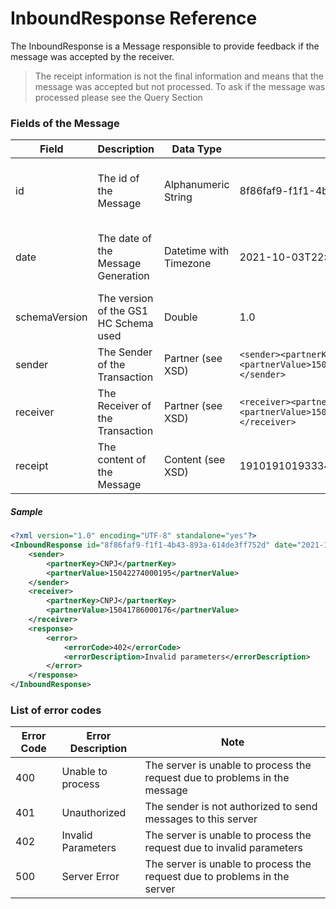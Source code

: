 # InboundResponse Reference

The InboundResponse is a Message responsible to provide feedback if the message was accepted by the receiver.

> The receipt information is not the final information and means that the message was accepted but not processed.
> To ask if the message was processed please see the Query Section


### Fields of the Message

|Field|Description|Data Type|Sample|Note|
|-----|-----------|---------|------|----|
|id|The id of the Message|Alphanumeric String|8f86faf9-f1f1-4b43-893a-614de3ff752d| The ID have to be unique inside the Trading Partner|
|date|The date of the Message Generation|Datetime with Timezone|2021-10-03T22:06:45Z| The date reference is always defined with GMT-0|
|schemaVersion|The version of the GS1 HC Schema used|Double|1.0||
|sender|The Sender of the Transaction|Partner (see XSD)|```<sender><partnerKey>CNPJ</partnerKey><partnerValue>15041786000176</partnerValue></sender>```||
|receiver|The Receiver of the Transaction|Partner (see XSD)|```<receiver><partnerKey>CNPJ</partnerKey><partnerValue>15041786000176</partnerValue></receiver>```||
|receipt|The content of the Message|Content (see XSD)|1910191019333440ABCAHYG|Receipt identification of the transaction|

##### Sample

```xml
<?xml version="1.0" encoding="UTF-8" standalone="yes"?>
<InboundResponse id="8f86faf9-f1f1-4b43-893a-614de3ff752d" date="2021-10-04T16:16:39Z" schemaVersion="1.0" xmlns="http://hc.gs1br.org.br/">
    <sender>
        <partnerKey>CNPJ</partnerKey>
        <partnerValue>15042274000195</partnerValue>
    </sender>
    <receiver>
        <partnerKey>CNPJ</partnerKey>
        <partnerValue>15041786000176</partnerValue>
    </receiver>
    <response>
        <error>
            <errorCode>402</errorCode>
            <errorDescription>Invalid parameters</errorDescription>
        </error>
    </response>
</InboundResponse>
```

### List of error codes

|Error Code|Error Description|Note|
|----------|-----------------|------|
|400|Unable to process|The server is unable to process the request due to problems in the message|
|401|Unauthorized|The sender is not authorized to send messages to this server|
|402|Invalid Parameters|The server is unable to process the request due to invalid parameters| 
|500|Server Error|The server is unable to process the request due to problems in the server| 
